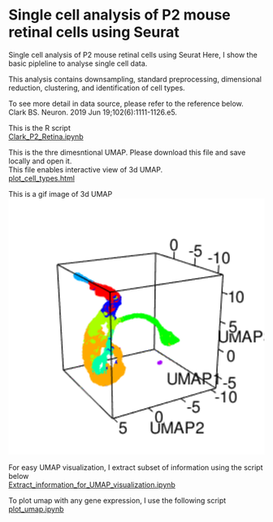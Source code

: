 # Single cell analysis of P2 mouse retinal cells using Seurat
Single cell analysis of P2 mouse retinal cells using Seurat
Here, I show the basic pipleline to analyse single cell data.

This analysis contains downsampling, standard preprocessing, dimensional reduction, clustering, and identification of cell types.

To see more detail in data source, please refer to the reference below.   
Clark BS. Neuron. 2019 Jun 19;102(6):1111-1126.e5.   

This is the R script   
[Clark_P2_Retina.ipynb](./Clark_P2_Retina.ipynb)   

This is the thre dimesntional UMAP. Please download this file and save locally and open it.   
This file enables interactive view of 3d UMAP.   
[plot_cell_types.html](./plot_cell_types.html)    

This is a gif image of 3d UMAP    
<img src="./plot_cell_types.gif" width="600">

For easy UMAP visualization, I extract subset of information using the script below   
[Extract_information_for_UMAP_visualization.ipynb](./Extract_information_for_UMAP_visualization.ipynb)   

To plot umap with any gene expression, I use the following script   
[plot_umap.ipynb](./plot_umap.ipynb)   
